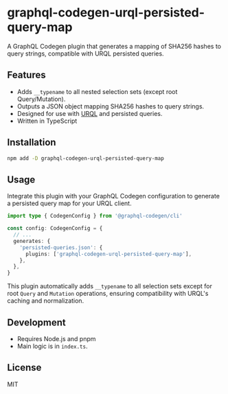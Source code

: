 # graphql-codegen-urql-persisted-query-map

A GraphQL Codegen plugin that generates a mapping of SHA256 hashes to query strings, compatible with URQL persisted queries.

## Features

- Adds `__typename` to all nested selection sets (except root Query/Mutation).
- Outputs a JSON object mapping SHA256 hashes to query strings.
- Designed for use with [URQL](https://formidable.com/open-source/urql/) and persisted queries.
- Written in TypeScript

## Installation

```bash
npm add -D graphql-codegen-urql-persisted-query-map
```

## Usage

Integrate this plugin with your GraphQL Codegen configuration to generate a persisted query map for your URQL client.

```typescript
import type { CodegenConfig } from '@graphql-codegen/cli'

const config: CodegenConfig = {
  // ...
  generates: {
    'persisted-queries.json': {
      plugins: ['graphql-codegen-urql-persisted-query-map'],
    },
  },
}
```

This plugin automatically adds `__typename` to all selection sets except for root `Query` and `Mutation` operations, ensuring compatibility with URQL's caching and normalization.

## Development

- Requires Node.js and pnpm
- Main logic is in `index.ts`.

## License

MIT
